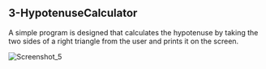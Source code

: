 ## 3-HypotenuseCalculator

A simple program is designed that calculates the hypotenuse by taking the two sides of a right triangle from the user and prints it on the screen.

![Screenshot_5](https://user-images.githubusercontent.com/57245919/129756577-486b0e27-496a-40a0-87d2-5c27a3048214.png)


